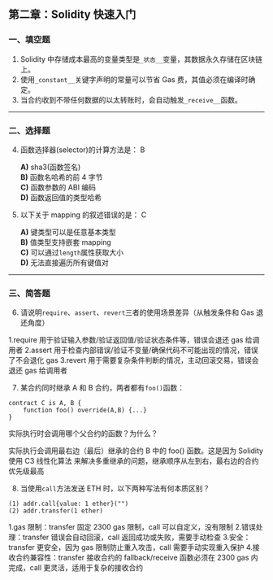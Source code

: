 ## 第二章：Solidity 快速入门

### 一、填空题

1. Solidity 中存储成本最高的变量类型是`_状态__`变量，其数据永久存储在区块链上。
2. 使用`_constant__`关键字声明的常量可以节省 Gas 费，其值必须在编译时确定。
3. 当合约收到不带任何数据的以太转账时，会自动触发`_receive__`函数。

---

### 二、选择题

4. 函数选择器(selector)的计算方法是： B

   **A)** sha3(函数签名)  
   **B)** 函数名哈希的前 4 字节  
   **C)** 函数参数的 ABI 编码  
   **D)** 函数返回值的类型哈希

5. 以下关于 mapping 的叙述错误的是： C

   **A)** 键类型可以是任意基本类型  
   **B)** 值类型支持嵌套 mapping  
   **C)** 可以通过`length`属性获取大小  
   **D)** 无法直接遍历所有键值对

---

### 三、简答题

6. 请说明`require`、`assert`、`revert`三者的使用场景差异（从触发条件和 Gas 退还角度）

1.require 用于验证输入参数/验证返回值/验证状态条件等，错误会退还 gas 给调用者
2.assert 用于检查内部错误/验证不变量/确保代码不可能出现的情况，错误了不会退化 gas
3.revert 用于需要复杂条件判断的情况，主动回滚交易，错误会退还 gas 给调用者

7. 某合约同时继承 A 和 B 合约，两者都有`foo()`函数：

```solidity
contract C is A, B {
    function foo() override(A,B) {...}
}
```

实际执行时会调用哪个父合约的函数？为什么？

实际执行会调用最右边（最后）继承的合约 B 中的 foo() 函数。这是因为 Solidity 使用 C3 线性化算法 来解决多重继承的问题，继承顺序从左到右，最右边的合约优先级最高

8. 当使用`call`方法发送 ETH 时，以下两种写法有何本质区别？

```solidity
(1) addr.call{value: 1 ether}("")
(2) addr.transfer(1 ether)
```

1.gas 限制：transfer 固定 2300 gas 限制，call 可以自定义，没有限制 2.错误处理：transfer 错误会自动回滚，call 返回成功或失败，需要手动检查 3.安全：transfer 更安全，因为 gas 限制防止重入攻击，call 需要手动实现重入保护 4.接收合约兼容性：transfer 接收合约的 fallback/receive 函数必须在 2300 gas 内完成，call 更灵活，适用于复杂的接收合约
